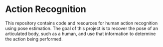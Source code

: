 # Action Recognition
This repository contains code and resources for human action recognition using pose estimation. The goal of this project is to recover the pose of an articulated body, such as a human, and use that information to determine the action being performed.
